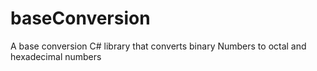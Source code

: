 # baseConversion
A base conversion C# library that converts binary Numbers to octal and hexadecimal numbers
